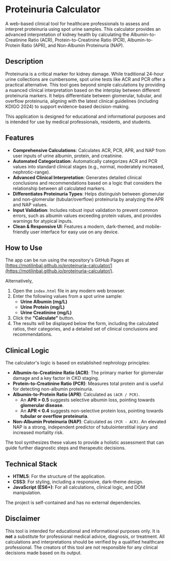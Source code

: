 # Proteinuria Calculator

A web-based clinical tool for healthcare professionals to assess and interpret proteinuria using spot urine samples. This calculator provides an advanced interpretation of kidney health by calculating the Albumin-to-Creatinine Ratio (ACR), Protein-to-Creatinine Ratio (PCR), Albumin-to-Protein Ratio (APR), and Non-Albumin Proteinuria (NAP).

## Description

Proteinuria is a critical marker for kidney damage. While traditional 24-hour urine collections are cumbersome, spot urine tests like ACR and PCR offer a practical alternative. This tool goes beyond simple calculations by providing a nuanced clinical interpretation based on the interplay between different proteinuria markers. It helps differentiate between glomerular, tubular, and overflow proteinuria, aligning with the latest clinical guidelines (including KDIGO 2024) to support evidence-based decision-making.

This application is designed for educational and informational purposes and is intended for use by medical professionals, residents, and students.

## Features

-   **Comprehensive Calculations**: Calculates ACR, PCR, APR, and NAP from user inputs of urine albumin, protein, and creatinine.
-   **Automated Categorization**: Automatically categorizes ACR and PCR values into standard clinical stages (e.g., normal, moderately increased, nephrotic-range).
-   **Advanced Clinical Interpretation**: Generates detailed clinical conclusions and recommendations based on a logic that considers the relationship between all calculated markers.
-   **Differentiates Proteinuria Types**: Helps distinguish between glomerular and non-glomerular (tubular/overflow) proteinuria by analyzing the APR and NAP values.
-   **Input Validation**: Includes robust input validation to prevent common errors, such as albumin values exceeding protein values, and provides warnings for atypical inputs.
-   **Clean & Responsive UI**: Features a modern, dark-themed, and mobile-friendly user interface for easy use on any device.

## How to Use

The app can be run using the repository's GitHub Pages at [https://motilinbal.github.io/proteinuria-calculator/](https://motilinbal.github.io/proteinuria-calculator/).

Alternatively,
1.  Open the `index.html` file in any modern web browser.
2.  Enter the following values from a spot urine sample:
    -   **Urine Albumin (mg/L)**
    -   **Urine Protein (mg/L)**
    -   **Urine Creatinine (mg/L)**
3.  Click the **"Calculate"** button.
4.  The results will be displayed below the form, including the calculated ratios, their categories, and a detailed set of clinical conclusions and recommendations.

## Clinical Logic

The calculator's logic is based on established nephrology principles:

-   **Albumin-to-Creatinine Ratio (ACR)**: The primary marker for glomerular damage and a key factor in CKD staging.
-   **Protein-to-Creatinine Ratio (PCR)**: Measures total protein and is useful for detecting non-albumin proteinuria.
-   **Albumin-to-Protein Ratio (APR)**: Calculated as `(ACR / PCR)`.
    -   An **APR > 0.5** suggests selective albumin loss, pointing towards **glomerular disease**.
    -   An **APR < 0.4** suggests non-selective protein loss, pointing towards **tubular or overflow proteinuria**.
-   **Non-Albumin Proteinuria (NAP)**: Calculated as `(PCR - ACR)`. An elevated NAP is a strong, independent predictor of tubulointerstitial injury and increased mortality risk.

The tool synthesizes these values to provide a holistic assessment that can guide further diagnostic steps and therapeutic decisions.

## Technical Stack

-   **HTML5**: For the structure of the application.
-   **CSS3**: For styling, including a responsive, dark-theme design.
-   **JavaScript (ES6+)**: For all calculations, clinical logic, and DOM manipulation.

The project is self-contained and has no external dependencies.

## Disclaimer

This tool is intended for educational and informational purposes only. It is **not** a substitute for professional medical advice, diagnosis, or treatment. All calculations and interpretations should be verified by a qualified healthcare professional. The creators of this tool are not responsible for any clinical decisions made based on its output.